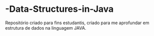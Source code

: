 # -Data-Structures-in-Java
Repositório criado para fins estudantis, criado para me aprofundar em estrutura de dados na linguagem JAVA.
